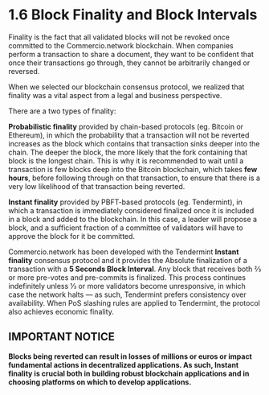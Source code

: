 # 1.6 Block Finality and Block Intervals
Finality is the fact that all validated blocks will not be revoked once committed to the Commercio.network blockchain. When companies perform a transaction to share a document, they want to be confident that once their transactions go through, they cannot be arbitrarily changed or reversed. 

When we selected our blockchain consensus protocol, we realized that finality was a vital aspect from a legal and business perspective.

There are a two types of finality:

**Probabilistic finality** provided by chain-based protocols (eg. Bitcoin or Ethereum), in which the probability that a transaction will not be reverted increases as the block which contains that transaction sinks deeper into the chain. The deeper the block, the more likely that the fork containing that block is the longest chain. This is why it is recommended to wait until a transaction is few blocks deep into the Bitcoin blockchain, which takes **few hours**, before following through on that transaction, to ensure that there is a very low likelihood of that transaction being reverted.

**Instant finality** provided by PBFT-based protocols (eg. Tendermint), in which a transaction is immediately considered finalized once it is included in a block and added to the blockchain. In this case, a leader will propose a block, and a sufficient fraction of a committee of validators will have to approve the block for it be committed.

Commercio.network has been developed with the Tendermint **Instant finality** consensus protocol and it provides the Absolute finalization of a transaction with a **5 Seconds Block Interval**. Any block that receives both ⅔ or more pre-votes and pre-commits is finalized. This process continues indefinitely unless ⅓ or more validators become unresponsive, in which case the network halts — as such, Tendermint prefers consistency over availability. When PoS slashing rules are applied to Tendermint, the protocol also achieves economic finality.

## IMPORTANT NOTICE
**Blocks being reverted can result in losses of millions or euros or impact fundamental actions in decentralized applications. As such, Instant finality is crucial both in building robust blockchain applications and in choosing platforms on which to develop applications.**